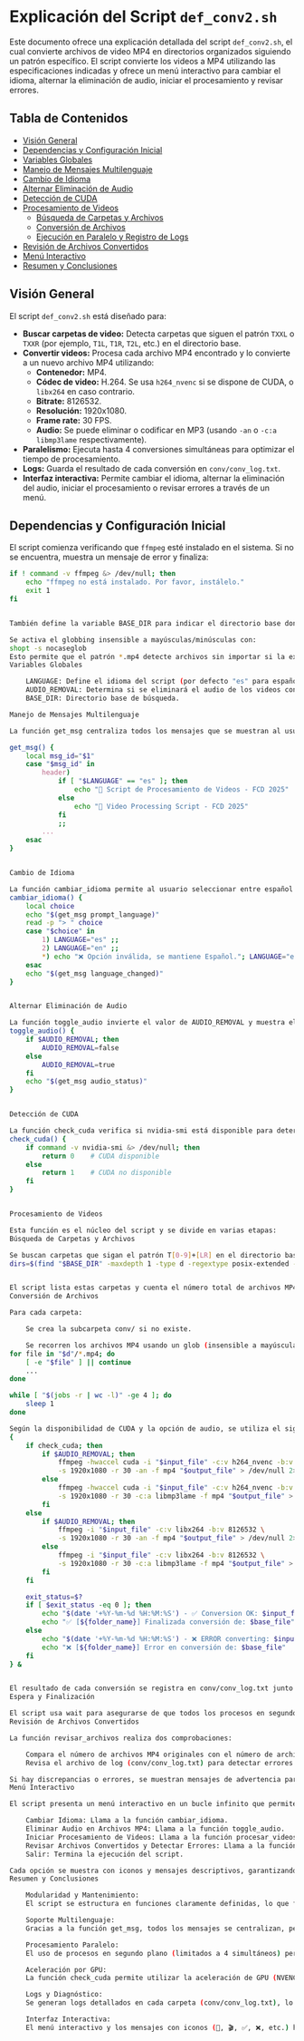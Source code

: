 # Explicación del Script `def_conv2.sh`

Este documento ofrece una explicación detallada del script `def_conv2.sh`, el cual convierte archivos de video MP4 en directorios organizados siguiendo un patrón específico. El script convierte los videos a MP4 utilizando las especificaciones indicadas y ofrece un menú interactivo para cambiar el idioma, alternar la eliminación de audio, iniciar el procesamiento y revisar errores.

## Tabla de Contenidos

- [Visión General](#visión-general)
- [Dependencias y Configuración Inicial](#dependencias-y-configuración-inicial)
- [Variables Globales](#variables-globales)
- [Manejo de Mensajes Multilenguaje](#manejo-de-mensajes-multilenguaje)
- [Cambio de Idioma](#cambio-de-idioma)
- [Alternar Eliminación de Audio](#alternar-eliminación-de-audio)
- [Detección de CUDA](#detección-de-cuda)
- [Procesamiento de Videos](#procesamiento-de-videos)
  - [Búsqueda de Carpetas y Archivos](#búsqueda-de-carpetas-y-archivos)
  - [Conversión de Archivos](#conversión-de-archivos)
  - [Ejecución en Paralelo y Registro de Logs](#ejecución-en-paralelo-y-registro-de-logs)
- [Revisión de Archivos Convertidos](#revisión-de-archivos-convertidos)
- [Menú Interactivo](#menú-interactivo)
- [Resumen y Conclusiones](#resumen-y-conclusiones)

## Visión General

El script `def_conv2.sh` está diseñado para:

- **Buscar carpetas de video:** Detecta carpetas que siguen el patrón `TXXL` o `TXXR` (por ejemplo, `T1L`, `T1R`, `T2L`, etc.) en el directorio base.
- **Convertir videos:** Procesa cada archivo MP4 encontrado y lo convierte a un nuevo archivo MP4 utilizando:
  - **Contenedor:** MP4.
  - **Códec de video:** H.264. Se usa `h264_nvenc` si se dispone de CUDA, o `libx264` en caso contrario.
  - **Bitrate:** 8126532.
  - **Resolución:** 1920x1080.
  - **Frame rate:** 30 FPS.
  - **Audio:** Se puede eliminar o codificar en MP3 (usando `-an` o `-c:a libmp3lame` respectivamente).
- **Paralelismo:** Ejecuta hasta 4 conversiones simultáneas para optimizar el tiempo de procesamiento.
- **Logs:** Guarda el resultado de cada conversión en `conv/conv_log.txt`.
- **Interfaz interactiva:** Permite cambiar el idioma, alternar la eliminación del audio, iniciar el procesamiento o revisar errores a través de un menú.

## Dependencias y Configuración Inicial

El script comienza verificando que `ffmpeg` esté instalado en el sistema. Si no se encuentra, muestra un mensaje de error y finaliza:

```bash
if ! command -v ffmpeg &> /dev/null; then
    echo "ffmpeg no está instalado. Por favor, instálelo."
    exit 1
fi


También define la variable BASE_DIR para indicar el directorio base donde se buscarán las carpetas. Si se pasa un parámetro al script, se usará ese directorio; de lo contrario, se usa el directorio actual.

Se activa el globbing insensible a mayúsculas/minúsculas con:
shopt -s nocaseglob
Esto permite que el patrón *.mp4 detecte archivos sin importar si la extensión está en minúsculas o mayúsculas.
Variables Globales

    LANGUAGE: Define el idioma del script (por defecto "es" para español).
    AUDIO_REMOVAL: Determina si se eliminará el audio de los videos convertidos (true o false).
    BASE_DIR: Directorio base de búsqueda.

Manejo de Mensajes Multilenguaje

La función get_msg centraliza todos los mensajes que se muestran al usuario, permitiendo cambiar de idioma de forma consistente. Por ejemplo:

get_msg() {
    local msg_id="$1"
    case "$msg_id" in
        header)
            if [ "$LANGUAGE" == "es" ]; then
                echo "🎥 Script de Procesamiento de Videos - FCD 2025"
            else
                echo "🎥 Video Processing Script - FCD 2025"
            fi
            ;;
        ...
    esac
}


Cambio de Idioma

La función cambiar_idioma permite al usuario seleccionar entre español e inglés:
cambiar_idioma() {
    local choice
    echo "$(get_msg prompt_language)"
    read -p "> " choice
    case "$choice" in
        1) LANGUAGE="es" ;;
        2) LANGUAGE="en" ;;
        *) echo "❌ Opción inválida, se mantiene Español."; LANGUAGE="es" ;;
    esac
    echo "$(get_msg language_changed)"
}


Alternar Eliminación de Audio

La función toggle_audio invierte el valor de AUDIO_REMOVAL y muestra el estado actual:
toggle_audio() {
    if $AUDIO_REMOVAL; then
        AUDIO_REMOVAL=false
    else
        AUDIO_REMOVAL=true
    fi
    echo "$(get_msg audio_status)"
}


Detección de CUDA

La función check_cuda verifica si nvidia-smi está disponible para determinar si se puede usar la aceleración por GPU:
check_cuda() {
    if command -v nvidia-smi &> /dev/null; then
        return 0    # CUDA disponible
    else
        return 1    # CUDA no disponible
    fi
}


Procesamiento de Videos

Esta función es el núcleo del script y se divide en varias etapas:
Búsqueda de Carpetas y Archivos

Se buscan carpetas que sigan el patrón T[0-9]+[LR] en el directorio base utilizando:
dirs=$(find "$BASE_DIR" -maxdepth 1 -type d -regextype posix-extended -regex ".*/T[0-9]+[LR]$" | sort -V)


El script lista estas carpetas y cuenta el número total de archivos MP4 que se van a procesar.
Conversión de Archivos

Para cada carpeta:

    Se crea la subcarpeta conv/ si no existe.

    Se recorren los archivos MP4 usando un glob (insensible a mayúsculas, gracias a nocaseglob):
for file in "$d"/*.mp4; do
    [ -e "$file" ] || continue
    ...
done

while [ "$(jobs -r | wc -l)" -ge 4 ]; do
    sleep 1
done

Según la disponibilidad de CUDA y la opción de audio, se utiliza el siguiente bloque para convertir:
{
    if check_cuda; then
        if $AUDIO_REMOVAL; then
            ffmpeg -hwaccel cuda -i "$input_file" -c:v h264_nvenc -b:v 8126532 \
            -s 1920x1080 -r 30 -an -f mp4 "$output_file" > /dev/null 2>&1
        else
            ffmpeg -hwaccel cuda -i "$input_file" -c:v h264_nvenc -b:v 8126532 \
            -s 1920x1080 -r 30 -c:a libmp3lame -f mp4 "$output_file" > /dev/null 2>&1
        fi
    else
        if $AUDIO_REMOVAL; then
            ffmpeg -i "$input_file" -c:v libx264 -b:v 8126532 \
            -s 1920x1080 -r 30 -an -f mp4 "$output_file" > /dev/null 2>&1
        else
            ffmpeg -i "$input_file" -c:v libx264 -b:v 8126532 \
            -s 1920x1080 -r 30 -c:a libmp3lame -f mp4 "$output_file" > /dev/null 2>&1
        fi
    fi

    exit_status=$?
    if [ $exit_status -eq 0 ]; then
        echo "$(date '+%Y-%m-%d %H:%M:%S') - ✅ Conversion OK: $input_file -> $output_file" >> "$log_file"
        echo "✅ [${folder_name}] Finalizada conversión de: $base_file"
    else
        echo "$(date '+%Y-%m-%d %H:%M:%S') - ❌ ERROR converting: $input_file" >> "$log_file"
        echo "❌ [${folder_name}] Error en conversión de: $base_file"
    fi
} &


El resultado de cada conversión se registra en conv/conv_log.txt junto con una marca de tiempo, y se muestran mensajes de progreso en pantalla.
Espera y Finalización

El script usa wait para asegurarse de que todos los procesos en segundo plano hayan finalizado antes de indicar que el procesamiento se ha completado.
Revisión de Archivos Convertidos

La función revisar_archivos realiza dos comprobaciones:

    Compara el número de archivos MP4 originales con el número de archivos convertidos (dentro de la carpeta conv/).
    Revisa el archivo de log (conv/conv_log.txt) para detectar errores en las conversiones.

Si hay discrepancias o errores, se muestran mensajes de advertencia para ayudar en la depuración.
Menú Interactivo

El script presenta un menú interactivo en un bucle infinito que permite al usuario realizar las siguientes acciones:

    Cambiar Idioma: Llama a la función cambiar_idioma.
    Eliminar Audio en Archivos MP4: Llama a la función toggle_audio.
    Iniciar Procesamiento de Videos: Llama a la función procesar_videos.
    Revisar Archivos Convertidos y Detectar Errores: Llama a la función revisar_archivos.
    Salir: Termina la ejecución del script.

Cada opción se muestra con iconos y mensajes descriptivos, garantizando que el usuario comprenda el estado actual y el progreso de cada acción.
Resumen y Conclusiones

    Modularidad y Mantenimiento:
    El script se estructura en funciones claramente definidas, lo que facilita la comprensión y futuras modificaciones.

    Soporte Multilenguaje:
    Gracias a la función get_msg, todos los mensajes se centralizan, permitiendo cambiar el idioma de manera consistente.

    Procesamiento Paralelo:
    El uso de procesos en segundo plano (limitados a 4 simultáneos) permite procesar grandes volúmenes de archivos de forma eficiente.

    Aceleración por GPU:
    La función check_cuda permite utilizar la aceleración de GPU (NVENC) si está disponible, optimizando la conversión de video.

    Logs y Diagnóstico:
    Se generan logs detallados en cada carpeta (conv/conv_log.txt), lo que facilita la revisión y solución de problemas en caso de errores.

    Interfaz Interactiva:
    El menú interactivo y los mensajes con iconos (🔎, 🎬, ✅, ❌, etc.) hacen que la experiencia del usuario sea clara y amigable.
